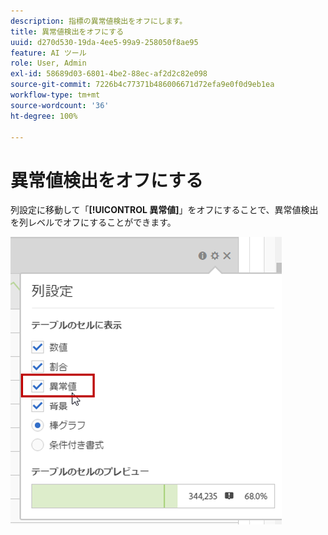 ```yaml
---
description: 指標の異常値検出をオフにします。
title: 異常値検出をオフにする
uuid: d270d530-19da-4ee5-99a9-258050f8ae95
feature: AI ツール
role: User, Admin
exl-id: 58689d03-6801-4be2-88ec-af2d2c82e098
source-git-commit: 7226b4c77371b486006671d72efa9e0f0d9eb1ea
workflow-type: tm+mt
source-wordcount: '36'
ht-degree: 100%

---
```


# 異常値検出をオフにする

列設定に移動して「**[!UICONTROL 異常値]**」をオフにすることで、異常値検出を列レベルでオフにすることができます。

![](assets/turnoff_anomalies.png)
